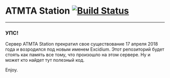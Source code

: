 # ATMTA Station [![Build Status](https://travis-ci.org/ITBlackwood/ATMTA-Station.svg?branch=master)](https://travis-ci.org/ITBlackwood/ATMTA-Station)

---

### УПС!
Сервер ATMTA Station прекратил свое существование 17 апреля 2018 года и возродился под новым именем Excidium. Этот репозиторий будет стоять как память все тому, что произошло на этом сервере. Ну и может кто найдет тут полезный код.

Enjoy.
